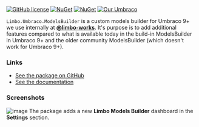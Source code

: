 [![GitHub license](https://img.shields.io/badge/license-MIT-blue.svg)](LICENSE.md) [![NuGet](https://img.shields.io/nuget/vpre/Limbo.Umbraco.ModelsBuilder.svg)](https://www.nuget.org/packages/Limbo.Umbraco.ModelsBuilder) [![NuGet](https://img.shields.io/nuget/dt/Limbo.Umbraco.ModelsBuilder.svg)](https://www.nuget.org/packages/Limbo.Umbraco.ModelsBuilder) [![Our Umbraco](https://img.shields.io/badge/our-umbraco-%233544B1)](https://our.umbraco.com/packages/developer-tools/limbo-models-builder/)

`Limbo.Umbraco.ModelsBuilder` is a custom models builder for Umbraco 9+ we use internally at [**@limbo-works**](https://github.com/limbo-works). It's purpose is to add additional features compared to what is available today in the build-in ModelsBuilder in Umbraco 9+ and the older community ModelsBuilder (which doesn't work for Umbraco 9+).

### Links

- [See the package on GitHub](https://github.com/limbo-works/Limbo.Umbraco.ModelsBuilder)
- [See the documentation](https://packages.limbo.works/limbo.umbraco.modelsbuilder/v2/docs/)

### Screenshots

![image](https://user-images.githubusercontent.com/3634580/201045745-2ff9866a-ab33-4566-b69f-ee8456f0f61a.png)
The package adds a new **Limbo Models Builder** dashboard in the **Settings** section.